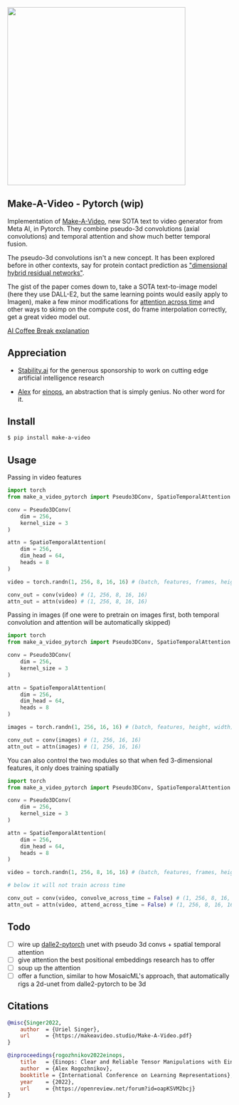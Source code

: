 <img src="./make-a-video.png" width="400px"></img>

## Make-A-Video - Pytorch (wip)

Implementation of <a href="https://makeavideo.studio/">Make-A-Video</a>, new SOTA text to video generator from Meta AI, in Pytorch. They combine pseudo-3d convolutions (axial convolutions) and temporal attention and show much better temporal fusion.

The pseudo-3d convolutions isn't a new concept. It has been explored before in other contexts, say for protein contact prediction as <a href="https://www.biorxiv.org/content/10.1101/2022.08.04.502748v2.full">"dimensional hybrid residual networks"</a>.

The gist of the paper comes down to, take a SOTA text-to-image model (here they use DALL-E2, but the same learning points would easily apply to Imagen), make a few minor modifications for <a href="https://arxiv.org/abs/2204.03458">attention across time</a> and other ways to skimp on the compute cost, do frame interpolation correctly, get a great video model out.

<a href="https://www.youtube.com/watch?v=AcvmyqGgMh8">AI Coffee Break explanation</a>

## Appreciation

- <a href="https://stability.ai/">Stability.ai</a> for the generous sponsorship to work on cutting edge artificial intelligence research

- <a href="https://github.com/arogozhnikov">Alex</a> for <a href="https://github.com/arogozhnikov/einops">einops</a>, an abstraction that is simply genius. No other word for it.

## Install

```bash
$ pip install make-a-video
```

## Usage

Passing in video features

```python
import torch
from make_a_video_pytorch import Pseudo3DConv, SpatioTemporalAttention

conv = Pseudo3DConv(
    dim = 256,
    kernel_size = 3
)

attn = SpatioTemporalAttention(
    dim = 256,
    dim_head = 64,
    heads = 8
)

video = torch.randn(1, 256, 8, 16, 16) # (batch, features, frames, height, width)

conv_out = conv(video) # (1, 256, 8, 16, 16)
attn_out = attn(video) # (1, 256, 8, 16, 16)
```

Passing in images (if one were to pretrain on images first, both temporal convolution and attention will be automatically skipped)

```python
import torch
from make_a_video_pytorch import Pseudo3DConv, SpatioTemporalAttention

conv = Pseudo3DConv(
    dim = 256,
    kernel_size = 3
)

attn = SpatioTemporalAttention(
    dim = 256,
    dim_head = 64,
    heads = 8
)

images = torch.randn(1, 256, 16, 16) # (batch, features, height, width)

conv_out = conv(images) # (1, 256, 16, 16)
attn_out = attn(images) # (1, 256, 16, 16)
```

You can also control the two modules so that when fed 3-dimensional features, it only does training spatially

```python
import torch
from make_a_video_pytorch import Pseudo3DConv, SpatioTemporalAttention

conv = Pseudo3DConv(
    dim = 256,
    kernel_size = 3
)

attn = SpatioTemporalAttention(
    dim = 256,
    dim_head = 64,
    heads = 8
)

video = torch.randn(1, 256, 8, 16, 16) # (batch, features, frames, height, width)

# below it will not train across time

conv_out = conv(video, convolve_across_time = False) # (1, 256, 8, 16, 16)
attn_out = attn(video, attend_across_time = False) # (1, 256, 8, 16, 16)
```

## Todo

- [ ] wire up <a href="https://github.com/lucidrains/dalle2-pytorch">dalle2-pytorch</a> unet with pseudo 3d convs + spatial temporal attention
- [ ] give attention the best positional embeddings research has to offer
- [ ] soup up the attention
- [ ] offer a function, similar to how MosaicML's approach, that automatically rigs a 2d-unet from dalle2-pytorch to be 3d

## Citations

```bibtex
@misc{Singer2022,
    author  = {Uriel Singer},
    url     = {https://makeavideo.studio/Make-A-Video.pdf}
}
```

```bibtex
@inproceedings{rogozhnikov2022einops,
    title   = {Einops: Clear and Reliable Tensor Manipulations with Einstein-like Notation},
    author  = {Alex Rogozhnikov},
    booktitle = {International Conference on Learning Representations},
    year    = {2022},
    url     = {https://openreview.net/forum?id=oapKSVM2bcj}
}
```
